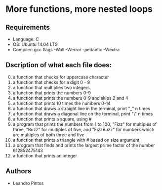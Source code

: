 # More functions, more nested loops

## Requirements
* Language: C
* OS: Ubuntu 14.04 LTS
* Compiler: gcc flags -Wall -Werror -pedantic -Wextra

## Dscription of what each file does:
0. a function that checks for uppercase character
1. a function that checks for a digit 0 - 9
2. a function that multiplies two integers
3. a function that prints the numbers 0-9
4. a function that prints the numbers 0-9 and skips 2 and 4
5. a function that prints 10 times the numbers 0-14
6. a function that draws a straight line in the terminal, print "_" n times
7. a function that draws a diagonal line on the terminal, print "\\" n times
8. a function that prints a square, using #
9. a program that prints the numbers from 1 to 100, "Fizz" for multiples of three, "Buzz" for multiples of five, and "FizzBuzz" for numbers which are multiples of both three and five
10. a function that prints a triangle with # based on size argument
11. a program that finds and prints the largest prime factor of the number 612852475143
12. a function that prints an integer

## Authors
* Leandro Pintos
